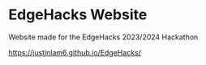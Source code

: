 # EdgeHacks Website

Website made for the EdgeHacks 2023/2024 Hackathon

https://justinlam6.github.io/EdgeHacks/

